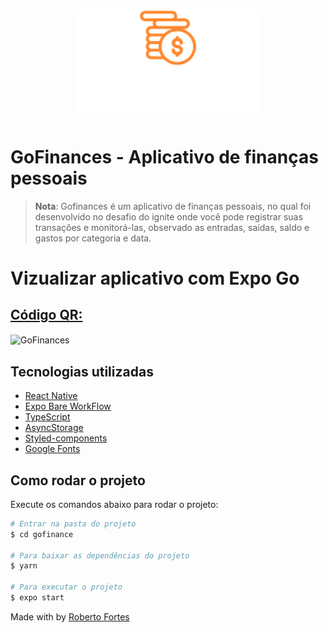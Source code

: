 <h1 align="center">
  <img alt="GoFinances" title="GoFinances" src="src/assets/logo.svg" width="300px" />
</h1>

# GoFinances - Aplicativo de finanças pessoais

> **Nota**: Gofinances é um aplicativo de finanças pessoais, no qual foi desenvolvido no desafio do ignite onde você pode registrar suas transações e monitorá-las, observado as entradas, saídas, saldo e gastos por categoria e data.

# Vizualizar aplicativo com Expo Go

## [Código QR:](https://expo.dev/@ndiesuper/gofinances)


  <img align="center" alt="GoFinances" title="GoFinances" src="https://user-images.githubusercontent.com/40128030/159347850-cec49775-3059-42ab-a333-3332f93fb000.svg" width="200px" />


## Tecnologias utilizadas

- [React Native](https://reactnative.dev/)
- [Expo Bare WorkFlow](https://docs.expo.dev/)
- [TypeScript](https://www.typescriptlang.org/pt/)
- [AsyncStorage](https://styled-components.com/)
- [Styled-components](https://react-native-async-storage.github.io/async-storage/)
- [Google Fonts](https://fonts.google.com/)

## Como rodar o projeto

Execute os comandos abaixo para rodar o projeto:

```bash
# Entrar na pasta do projeto
$ cd gofinance

# Para baixar as dependências do projeto
$ yarn

# Para executar o projeto
$ expo start

```

Made with by [Roberto Fortes](https://github.com/robertofortes23/)
